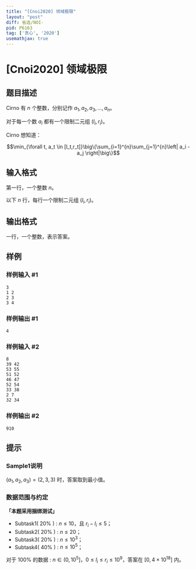 ```yaml
---
title: "[Cnoi2020] 领域极限"
layout: "post"
diff: 省选/NOI-
pid: P6163
tag: ['贪心', '2020']
usemathjax: true
---
```


# [Cnoi2020] 领域极限
## 题目描述

Cirno 有 $n$ 个整数，分别记作 $a_1,a_2,a_3,...,a_n$。

对于每一个数 $a_i$ 都有一个限制二元组 $(l_i,r_i)$。

Cirno 想知道：

$$\min_{\forall t, a_t \in [l_t,r_t]}\big\{\sum_{i=1}^{n}\sum_{j=1}^{n}\left| a_i - a_j \right|\big\}$$
## 输入格式

第一行，一个整数 $n$。

以下 $n$ 行，每行一个限制二元组 $(l_i,r_i)$。
## 输出格式

一行，一个整数，表示答案。
## 样例

### 样例输入 #1
```
3
1 2
2 3
3 4
```
### 样例输出 #1
```
4
```
### 样例输入 #2
```
8
39 42
53 55
51 52
46 47
52 54
33 38
2 7
32 34
```
### 样例输出 #2
```
910
```
## 提示

### Sample1说明

$(a_1,a_2,a_3)=(2,3,3)$ 时，答案取到最小值。

### 数据范围与约定

**「本题采用捆绑测试」**

 - Subtask1( $20\%$ ) : $n \le 10$，且 $r_i - l_i \le 5$；
 - Subtask2( $20\%$ ) : $n \le 20$；
 - Subtask3( $20\%$ ) : $n \le 10^3$；
 - Subtask4( $40\%$ ) : $n \le 10^5$；

对于 $100\%$ 的数据 : $n \in (0,10^5]$，$0 \le l_i \le r_i \le 10^9$，答案在 $[0,4 \times 10^{18}]$ 内。
